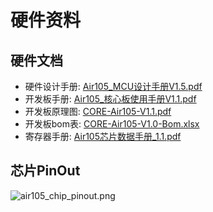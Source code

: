 # 硬件资料


## 硬件文档

* 硬件设计手册: [Air105_MCU设计手册V1.5.pdf](https://cdn.openluat-luatcommunity.openluat.com/attachment/20220303111318427_Air105_MCU设计手册V1.5.pdf)
* 开发板手册: [Air105_核心板使用手册V1.1.pdf](https://cdn.openluat-luatcommunity.openluat.com/attachment/20220303111656608_Air105%20核心板使用手册V1.1.pdf)
* 开发板原理图: [CORE-Air105-V1.1.pdf](https://cdn.openluat-luatcommunity.openluat.com/attachment/20220110133139675_CORE-Air105-V1.1.pdf)
* 开发板bom表: [CORE-Air105-V1.0-Bom.xlsx](https://cdn.openluat-luatcommunity.openluat.com/attachment/20220109114039040_CORE-Air105-V1.0-Bom.xlsx)
* 寄存器手册: [Air105芯片数据手册_1.1.pdf](https://cdn.openluat-luatcommunity.openluat.com/attachment/20220114193313925_Air105芯片数据手册_1.1.pdf)

## 芯片PinOut

![air105_chip_pinout.png](https://cdn.openluat-luatcommunity.openluat.com/images/20220329175643778_air105_chip_pinout[1].png)

